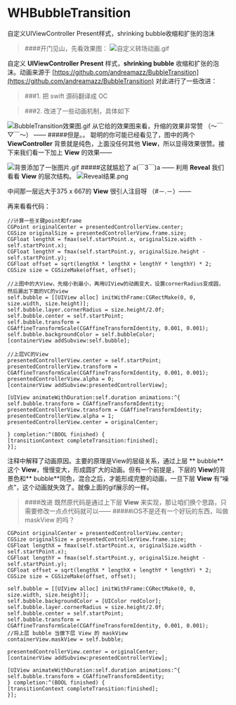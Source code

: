 # WHBubbleTransition
自定义UIViewController Present样式，shrinking bubble收缩和扩张的泡沫

>####开门见山，先看效果图：
![自定义转场动画.gif](http://upload-images.jianshu.io/upload_images/2963444-7b005d4295168826.gif?imageMogr2/auto-orient/strip)

自定义 **UIViewController Present** 样式，**shrinking bubble** 收缩和扩张的泡沫。动画来源于
[https://github.com/andreamazz/BubbleTransition](https://github.com/andreamazz/BubbleTransition)
对此进行了一些改进：
>###1. 把 swift 源码翻译成 OC

>###2. 改进了一些动画机制，具体如下

![BubbleTransition效果图.gif](http://upload-images.jianshu.io/upload_images/2963444-d7ee7b456c1e6322.gif?imageMogr2/auto-orient/strip)
从它给的效果图来看，升缩的效果非常赞 （～￣▽￣～） ——
#####但是。。
聪明的你可能已经看见了，图中的两个 **ViewController** 背景就是纯色，上面没任何其他 **View**，所以显得效果很赞。接下来我们看一下加上 **View** 的效果——

![背景添加了一张图片.gif](http://upload-images.jianshu.io/upload_images/2963444-0a6473cb15fa4e3a.gif?imageMogr2/auto-orient/strip)
#####这就尴尬了 a(￣3￣)a ——
利用 **Reveal** 我们看看 **View** 的层次结构。
![Reveal结果.png](http://upload-images.jianshu.io/upload_images/2963444-5fec38cee034a6a8.png?imageMogr2/auto-orient/strip%7CimageView2/2/w/400)

中间那一层远大于375 x 667的 **View** 很引人注目呀 （#－.－）——

再来看看代码：
````
//计算一些关键point和frame
CGPoint originalCenter = presentedControllerView.center;
CGSize originalSize = presentedControllerView.frame.size;
CGFloat lengthX = fmax(self.startPoint.x, originalSize.width - self.startPoint.x);
CGFloat lengthY = fmax(self.startPoint.y, originalSize.height - self.startPoint.y);
CGFloat offset = sqrt(lengthX * lengthX + lengthY * lengthY) * 2;
CGSize size = CGSizeMake(offset, offset);

//上图中的大View，先缩小到最小，再用UIView的动画变大，设置cornerRadius变成圆，然后漏出下面的VC的view
self.bubble = [[UIView alloc] initWithFrame:CGRectMake(0, 0, size.width, size.height)];
self.bubble.layer.cornerRadius = size.height/2.0f;
self.bubble.center = self.startPoint;
self.bubble.transform = CGAffineTransformScale(CGAffineTransformIdentity, 0.001, 0.001);
self.bubble.backgroundColor = self.bubbleColor;
[containerView addSubview:self.bubble];

//上层VC的View
presentedControllerView.center = self.startPoint;
presentedControllerView.transform = CGAffineTransformScale(CGAffineTransformIdentity, 0.001, 0.001);
presentedControllerView.alpha = 0;
[containerView addSubview:presentedControllerView];

[UIView animateWithDuration:self.duration animations:^{
self.bubble.transform = CGAffineTransformIdentity;
presentedControllerView.transform = CGAffineTransformIdentity;
presentedControllerView.alpha = 1;
presentedControllerView.center = originalCenter;

} completion:^(BOOL finished) {
[transitionContext completeTransition:finished];
}];
````
注释中解释了动画原因。主要的原理是View的层级关系，通过上层 ** bubble** 这个 **View**，慢慢变大，形成圆扩大的动画。但有一个前提是，下层的 **View**的背景色和** bubble**同色，混合之后，才能形成完整的动画，一旦下层 **View** 有“噪点”，这个动画就失效了。就像上面的gif展示的一样。
>####改进
既然原代码是通过上下层 **View** 来实现，那让咱们换个思路，只需要修改一点点代码就可以——
#####iOS不是还有一个好玩的东西，叫做 maskView 的吗？
````
CGPoint originalCenter = presentedControllerView.center;
CGSize originalSize = presentedControllerView.frame.size;
CGFloat lengthX = fmax(self.startPoint.x, originalSize.width - self.startPoint.x);
CGFloat lengthY = fmax(self.startPoint.y, originalSize.height - self.startPoint.y);
CGFloat offset = sqrt(lengthX * lengthX + lengthY * lengthY) * 2;
CGSize size = CGSizeMake(offset, offset);

self.bubble = [[UIView alloc] initWithFrame:CGRectMake(0, 0, size.width, size.height)];
self.bubble.backgroundColor = [UIColor redColor];
self.bubble.layer.cornerRadius = size.height/2.0f;
self.bubble.center = self.startPoint;
self.bubble.transform = CGAffineTransformScale(CGAffineTransformIdentity, 0.001, 0.001);
//将上层 bubble 当做下层 View 的 maskView
containerView.maskView = self.bubble;

presentedControllerView.center = originalCenter;
[containerView addSubview:presentedControllerView];

[UIView animateWithDuration:self.duration animations:^{
self.bubble.transform = CGAffineTransformIdentity;
} completion:^(BOOL finished) {
[transitionContext completeTransition:finished];
}];
````
